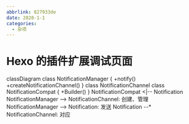 ```yaml
---
abbrlink: 827933de
date: 2020-1-1
categories:
  - 杂项
---
```

# Hexo 的插件扩展调试页面
<div class="mermaid">
 classDiagram
      class NotificationManager {
      +notify()
      +createNotificationChannel()
      }
      class NotificationChannel
      class NotificationCompat {
      +Builder()
      }
      NotificationCompat <|-- Notification
      NotificationManager --> NotificationChannel: 创建、管理
      NotificationManager --> Notification: 发送
      Notification --* NotificationChannel: 对应
</div>

